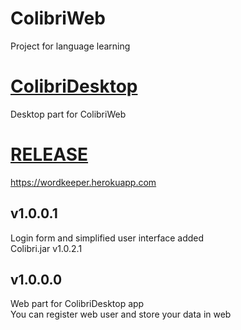 # ColibriWeb
Project for language learning

# [ColibriDesktop](https://github.com/olegGit42/LangLearnDesktop)
Desktop part for ColibriWeb

# [RELEASE](https://wordkeeper.herokuapp.com)
https://wordkeeper.herokuapp.com

## v1.0.0.1
Login form and simplified user interface added  
Colibri.jar v1.0.2.1

## v1.0.0.0
Web part for ColibriDesktop app  
You can register web user and store your data in web